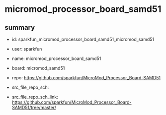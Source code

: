 # micromod_processor_board_samd51
 
## summary 
* id: sparkfun_micromod_processor_board_samd51_micromod_samd51
* user: sparkfun
* name: micromod_processor_board_samd51
* board: micromod_samd51
* repo: https://github.com/sparkfun/MicroMod_Processor_Board-SAMD51



* src_file_repo_sch: 
* src_file_repo_sch_link: https://github.com/sparkfun/MicroMod_Processor_Board-SAMD51/tree/master/






